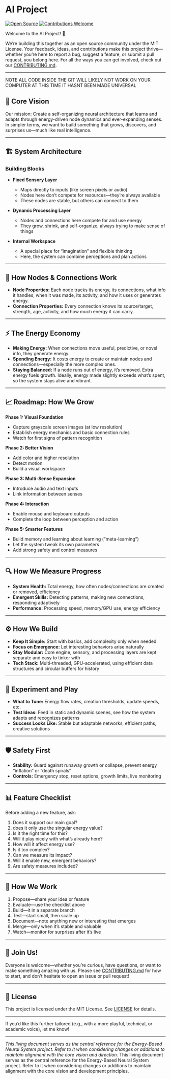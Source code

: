 

# AI Project

[![Open Source](https://badges.frapsoft.com/os/v1/open-source.svg?v=103)](LICENSE)
[![Contributions Welcome](https://img.shields.io/badge/contributions-welcome-brightgreen.svg)](CONTRIBUTING.md)

Welcome to the AI Project! 🚀

We’re building this together as an open source community under the MIT License. Your feedback, ideas, and contributions make this project thrive—whether you’re here to report a bug, suggest a feature, or submit a pull request, you belong here. For all the ways you can get involved, check out our [CONTRIBUTING.md](CONTRIBUTING.md).

---
NOTE ALL CODE INSIDE THE GIT WILL LIKELY NOT WORK ON YOUR COMPUTER AT THIS TIME IT HASNT BEEN MADE UNIVERSAL
## 🎯 Core Vision

Our mission: Create a self-organizing neural architecture that learns and adapts through energy-driven node dynamics and ever-expanding senses. In simpler terms, we want to build something that grows, discovers, and surprises us—much like real intelligence.

---

## 🏗️ System Architecture

### Building Blocks

- **Fixed Sensory Layer**
  - Maps directly to inputs (like screen pixels or audio)
  - Nodes here don’t compete for resources—they’re always available
  - These nodes are stable, but others can connect to them

- **Dynamic Processing Layer**
  - Nodes and connections here compete for and use energy
  - They grow, shrink, and self-organize, always trying to make sense of things

- **Internal Workspace**
  - A special place for “imagination” and flexible thinking
  - Here, the system can combine perceptions and plan actions

---

## 🧬 How Nodes & Connections Work

- **Node Properties:** Each node tracks its energy, its connections, what info it handles, when it was made, its activity, and how it uses or generates energy.
- **Connection Properties:** Every connection knows its source/target, strength, age, activity, and how much energy it can carry.

---

## ⚡ The Energy Economy

- **Making Energy:** When connections move useful, predictive, or novel info, they generate energy.
- **Spending Energy:** It costs energy to create or maintain nodes and connections—especially the more complex ones.
- **Staying Balanced:** If a node runs out of energy, it’s removed. Extra energy fuels growth. Ideally, energy made slightly exceeds what’s spent, so the system stays alive and vibrant.

---

## 📈 Roadmap: How We Grow

**Phase 1: Visual Foundation**
- Capture grayscale screen images (at low resolution)
- Establish energy mechanics and basic connection rules
- Watch for first signs of pattern recognition

**Phase 2: Better Vision**
- Add color and higher resolution
- Detect motion
- Build a visual workspace

**Phase 3: Multi-Sense Expansion**
- Introduce audio and text inputs
- Link information between senses

**Phase 4: Interaction**
- Enable mouse and keyboard outputs
- Complete the loop between perception and action

**Phase 5: Smarter Features**
- Build memory and learning about learning (“meta-learning”)
- Let the system tweak its own parameters
- Add strong safety and control measures

---

## 🔍 How We Measure Progress

- **System Health:** Total energy, how often nodes/connections are created or removed, efficiency
- **Emergent Skills:** Detecting patterns, making new connections, responding adaptively
- **Performance:** Processing speed, memory/GPU use, energy efficiency

---

## ⚙️ How We Build

- **Keep It Simple:** Start with basics, add complexity only when needed
- **Focus on Emergence:** Let interesting behaviors arise naturally
- **Stay Modular:** Core engine, sensory, and processing layers are kept separate and easy to tinker with
- **Tech Stack:** Multi-threaded, GPU-accelerated, using efficient data structures and circular buffers for history

---

## 🧪 Experiment and Play

- **What to Tune:** Energy flow rates, creation thresholds, update speeds, etc.
- **Test Ideas:** Feed in static and dynamic scenes, see how the system adapts and recognizes patterns
- **Success Looks Like:** Stable but adaptable networks, efficient paths, creative solutions

---

## 🛡️ Safety First

- **Stability:** Guard against runaway growth or collapse, prevent energy “inflation” or “death spirals”
- **Controls:** Emergency stop, reset options, growth limits, live monitoring

---

## 📊 Feature Checklist

Before adding a new feature, ask:
1. Does it support our main goal?
2. does it only use the singular energy value?
3. Is it the right time for this?
4. Will it play nicely with what’s already here?
5. How will it affect energy use?
6. Is it too complex?
7. Can we measure its impact?
8. Will it enable new, emergent behaviors?
9. Are safety measures included?

---

## 🔄 How We Work

1. Propose—share your idea or feature
2. Evaluate—use the checklist above
3. Build—it in a separate branch
4. Test—start small, then scale up
5. Document—note anything new or interesting that emerges
6. Merge—only when it’s stable and valuable
7. Watch—monitor for surprises after it’s live

---

## 🤝 Join Us!

Everyone is welcome—whether you’re curious, have questions, or want to make something amazing with us. Please see [CONTRIBUTING.md](CONTRIBUTING.md) for how to start, and don’t hesitate to open an issue or pull request!

---

## 📜 License

This project is licensed under the MIT License. See [LICENSE](LICENSE) for details.

---

If you’d like this further tailored (e.g., with a more playful, technical, or academic voice), let me know!

---

_This living document serves as the central reference for the Energy-Based Neural System project. Refer to it when considering changes or additions to maintain alignment with the core vision and direction._
This living document serves as the central reference for the Energy-Based Neural System project. Refer to it when considering changes or additions to maintain alignment with the core vision and development principles.

